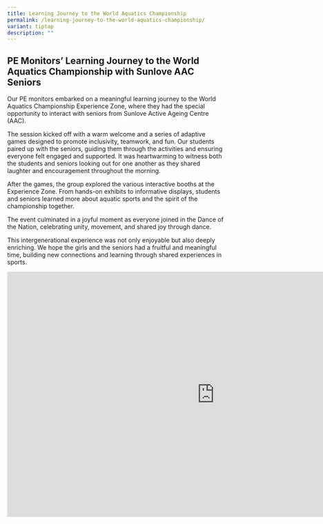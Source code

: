 ```yaml
---
title: Learning Journey to the World Aquatics Championship
permalink: /learning-journey-to-the-world-aquatics-championship/
variant: tiptap
description: ""
---
```

<h2><strong>PE Monitors’ Learning Journey to the World Aquatics Championship with Sunlove AAC Seniors</strong></h2>
<p>Our PE monitors embarked on a meaningful learning journey to the World
Aquatics Championship Experience Zone, where they had the special opportunity
to interact with seniors from Sunlove Active Ageing Centre (AAC).</p>
<p>The session kicked off with a warm welcome and a series of adaptive games
designed to promote inclusivity, teamwork, and fun. Our students paired
up with the seniors, guiding them through the activities and ensuring everyone
felt engaged and supported. It was heartwarming to witness both the students
and seniors looking out for one another as they shared laughter and encouragement
throughout the morning.</p>
<p>After the games, the group explored the various interactive booths at
the Experience Zone. From hands-on exhibits to informative displays, students
and seniors learned more about aquatic sports and the spirit of the championship
together.</p>
<p>The event culminated in a joyful moment as everyone joined in the Dance
of the Nation, celebrating unity, movement, and shared joy through dance.</p>
<p>This intergenerational experience was not only enjoyable but also deeply
enriching. We hope the girls and the seniors had a fruitful and meaningful
time, building new connections and learning through shared experiences
in sports.</p>
<div class="iframe-wrapper">
<iframe height="569" width="960" allowfullscreen="true" frameborder="0" src="https://docs.google.com/presentation/d/e/2PACX-1vQD4BebcBz57znzDLZguy9iv8FHhw5MZlC-AgQwCv8iBMy5-hjGJeLs0Os7u_VG-OHLVeirFl6zreMa/pubembed?start=true&amp;loop=true&amp;delayms=5000"></iframe>
</div>
<p></p>